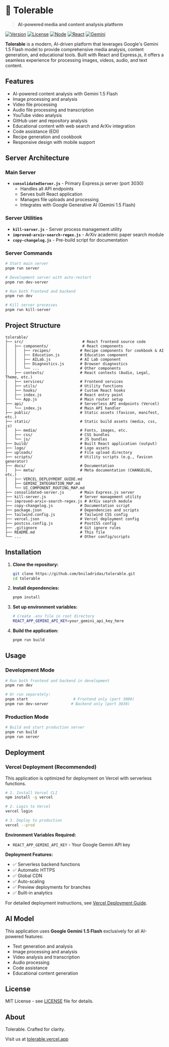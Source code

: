 # 🎯 Tolerable

> **AI-powered media and content analysis platform**

[![Version](https://img.shields.io/badge/version-1.2.0-blue.svg)](https://github.com/bniladridas/tolerable)
[![License](https://img.shields.io/badge/license-MIT-green.svg)](LICENSE)
[![Node](https://img.shields.io/badge/node-%3E%3D16.0.0-brightgreen.svg)](https://nodejs.org/)
[![React](https://img.shields.io/badge/react-18.x-61dafb.svg)](https://reactjs.org/)
[![Gemini](https://img.shields.io/badge/AI-Gemini%201.5%20Flash-orange.svg)](https://ai.google.dev/)

**Tolerable** is a modern, AI-driven platform that leverages Google's Gemini 1.5 Flash model to provide comprehensive media analysis, content generation, and educational tools. Built with React and Express.js, it offers a seamless experience for processing images, videos, audio, and text content.

## Features

- AI-powered content analysis with Gemini 1.5 Flash
- Image processing and analysis
- Video file processing
- Audio file processing and transcription
- YouTube video analysis
- GitHub user and repository analysis
- Educational content with web search and ArXiv integration
- Code assistance (EDI)
- Recipe generation and cookbook
- Responsive design with mobile support

## Server Architecture

### Main Server
- **`consolidatedServer.js`** - Primary Express.js server (port 3030)
  - Handles all API endpoints
  - Serves built React application
  - Manages file uploads and processing
  - Integrates with Google Generative AI (Gemini 1.5 Flash)

### Server Utilities
- **`kill-server.js`** - Server process management utility
- **`improved-arxiv-search-regex.js`** - ArXiv academic paper search module
- **`copy-changelog.js`** - Pre-build script for documentation

### Server Commands
```bash
# Start main server
pnpm run server

# Development server with auto-restart
pnpm run dev-server

# Run both frontend and backend
pnpm run dev

# Kill server processes
pnpm run kill-server
```

## Project Structure

```
tolerable/
├── src/                          # React frontend source code
│   ├── components/               # React components
│   │   ├── recipes/             # Recipe components for cookbook & AI
│   │   ├── Education.js         # Education component
│   │   ├── AILab.js             # AI Lab component
│   │   ├── Diagnostics.js       # Browser diagnostics
│   │   └── ...                  # Other components
│   ├── contexts/                # React contexts (Audio, Legal, Theme, etc.)
│   ├── services/                # Frontend services
│   ├── utils/                   # Utility functions
│   ├── hooks/                   # Custom React hooks
│   ├── index.js                 # React entry point
│   └── App.js                   # Main router setup
├── api/                         # Serverless API endpoints (Vercel)
│   └── index.js                 # Main API handler
├── public/                      # Static assets (favicon, manifest, etc.)
├── static/                      # Static build assets (media, css, js)
│   ├── media/                   # Fonts, images, etc.
│   ├── css/                     # CSS bundles
│   └── js/                      # JS bundles
├── build/                       # Built React application (output)
├── logo/                        # Logo assets
├── uploads/                     # File upload directory
├── scripts/                     # Utility scripts (e.g., favicon generator)
├── docs/                        # Documentation
│   ├── meta/                    # Meta documentation (CHANGELOG, etc.)
│   ├── VERCEL_DEPLOYMENT_GUIDE.md
│   ├── GEMINI_INTEGRATION_MAP.md
│   └── UI_COMPONENT_ROUTING_MAP.md
├── consolidated-server.js       # Main Express.js server
├── kill-server.js               # Server management utility
├── improved-arxiv-search-regex.js # ArXiv search module
├── copy-changelog.js            # Documentation script
├── package.json                 # Dependencies and scripts
├── tailwind.config.js           # Tailwind CSS config
├── vercel.json                  # Vercel deployment config
├── postcss.config.js            # PostCSS config
├── .gitignore                   # Git ignore rules
├── README.md                    # This file
└── ...                          # Other config/scripts
```

## Installation

1. **Clone the repository:**
   ```bash
   git clone https://github.com/bniladridas/tolerable.git
   cd tolerable
   ```

2. **Install dependencies:**
   ```bash
   pnpm install
   ```

3. **Set up environment variables:**
   ```bash
   # Create .env file in root directory
   REACT_APP_GEMINI_API_KEY=your_gemini_api_key_here
   ```

4. **Build the application:**
   ```bash
   pnpm run build
   ```

## Usage

### Development Mode
```bash
# Run both frontend and backend in development
pnpm run dev

# Or run separately:
pnpm start                    # Frontend only (port 3000)
pnpm run dev-server          # Backend only (port 3030)
```

### Production Mode
```bash
# Build and start production server
pnpm run build
pnpm run server
```

## Deployment

### Vercel Deployment (Recommended)
This application is optimized for deployment on Vercel with serverless functions.

```bash
# 1. Install Vercel CLI
npm install -g vercel

# 2. Login to Vercel
vercel login

# 3. Deploy to production
vercel --prod
```

**Environment Variables Required:**
- `REACT_APP_GEMINI_API_KEY` - Your Google Gemini API key

**Deployment Features:**
- ✅ Serverless backend functions
- ✅ Automatic HTTPS
- ✅ Global CDN
- ✅ Auto-scaling
- ✅ Preview deployments for branches
- ✅ Built-in analytics

For detailed deployment instructions, see [Vercel Deployment Guide](https://tolerable.vercel.app/docs/VERCEL_DEPLOYMENT_GUIDE.md).

## AI Model

This application uses **Google Gemini 1.5 Flash** exclusively for all AI-powered features:
- Text generation and analysis
- Image processing and analysis
- Video analysis and transcription
- Audio processing
- Code assistance
- Educational content generation

## License

MIT License - see [LICENSE](LICENSE) file for details.

## About

Tolerable. Crafted for clarity.

Visit us at [tolerable.vercel.app](https://tolerable.vercel.app/) 